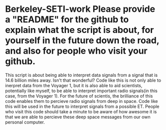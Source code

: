 # Berkeley-SETI-work  Please provide a "README" for the github to explain what the script is about, for yourself in the future down the road, and also for people who visit your github.
This script is about being able to interpret data signals from a signal that is 14.6 billion miles away. Isn't that wonderful? 
Code like this is not only able to inerpret data from the Voyager 1, but it is also able to aid scientists, potentially like myself, to be able to interpret important radio signals(in this case, from the Voyager 1). 
For the future of scientis, the brilliance of this code enables them to percieve radio signals from deep in space. Code like this will be used in the future to interpret signals from a possible ET.
People who visit this code should take a minute to be aware of how awesome it is that we are able to percieve these deep space messages from our own personal computer. 
